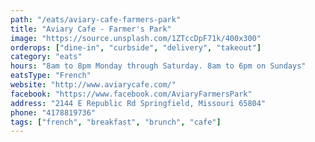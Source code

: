 ```yaml
---
path: "/eats/aviary-cafe-farmers-park"
title: "Aviary Cafe - Farmer's Park"
image: "https://source.unsplash.com/1ZTccDpF71k/400x300"
orderops: ["dine-in", "curbside", "delivery", "takeout"]
category: "eats"
hours: "8am to 8pm Monday through Saturday. 8am to 6pm on Sundays"
eatsType: "French"
website: "http://www.aviarycafe.com/"
facebook: "https://www.facebook.com/AviaryFarmersPark"
address: "2144 E Republic Rd Springfield, Missouri 65804"
phone: "4178819736"
tags: ["french", "breakfast", "brunch", "cafe"]
---
```

